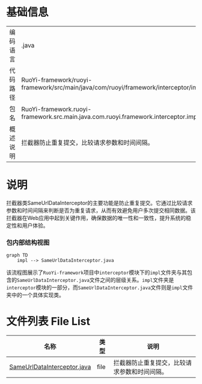 # 基础信息

|      |      |
|------|------|
| 编码语言 | .java |
| 代码路径 | RuoYi-framework/ruoyi-framework/src/main/java/com/ruoyi/framework/interceptor/impl |
| 包名 | RuoYi-framework.ruoyi-framework.src.main.java.com.ruoyi.framework.interceptor.impl |
| 概述说明 | 拦截器防止重复提交，比较请求参数和时间间隔。 |

# 说明

拦截器类SameUrlDataInterceptor的主要功能是防止重复提交。它通过比较请求参数和时间间隔来判断是否为重复请求，从而有效避免用户多次提交相同数据。该拦截器在Web应用中起到关键作用，确保数据的唯一性和一致性，提升系统的稳定性和用户体验。


### 包内部结构视图

```mermaid
graph TD
    impl --> SameUrlDataInterceptor.java
```

该流程图展示了`RuoYi-framework`项目中`interceptor`模块下的`impl`文件夹与其包含的`SameUrlDataInterceptor.java`文件之间的层级关系。`impl`文件夹是`interceptor`模块的一部分，而`SameUrlDataInterceptor.java`文件则是`impl`文件夹中的一个具体实现类。

# 文件列表 File List

| 名称   | 类型  | 说明 |
|-------|------|-------------|
| [SameUrlDataInterceptor.java](SameUrlDataInterceptor.md) | file | 拦截器防止重复提交，比较请求参数和时间间隔。 |


